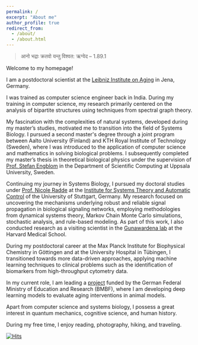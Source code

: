 ```yaml
---
permalink: /
excerpt: "About me"
author_profile: true
redirect_from: 
  - /about/
  - /about.html
---
```


> आनो भद्राः क्रतवो यन्तु विश्वत: ऋग्वेद – 1.89.1 

Welcome to my homepage! 

I am a postdoctoral scientist at the [Leibniz Institute on Aging](https://www.leibniz-fli.de/) in Jena, Germany.

I was trained as computer science engineer back in India. During my training in computer science, my research primarily centered on the analysis of bipartite structures using techniques from spectral graph theory. 

My fascination with the complexities of natural systems, developed during my master’s studies, motivated me to transition into the field of Systems Biology. I pursued a second master's degree through a joint program between Aalto University (Finland) and KTH Royal Institute of Technology (Sweden), where I was introduced to the application of computer science and mathematics in solving biological problems. I subsequently completed my master’s thesis in theoretical biological physics under the supervision of [Prof. Stefan Engblom](https://stefanengblom.github.io//) in the Department of Scientific Computing at Uppsala University, Sweden.

Continuing my journey in Systems Biology, I pursued my doctoral studies under [Prof. Nicole Radde](https://www.isa.uni-stuttgart.de/institut/team/Radde-00003/) at the [Institute for Systems Theory and Automatic Control](https://www.ist.uni-stuttgart.de/) of the University of Stuttgart, Germany. My research focused on uncovering the mechanisms underlying robust and reliable signal propagation in biological signaling networks, employing methodologies from dynamical systems theory, Markov Chain Monte Carlo simulations, stochastic analysis, and rule-based modeling. As part of this work, I also conducted research as a visiting scientist in the [Gunawardena lab](https://sysbio.med.harvard.edu/jeremy-gunawardena) at the Harvard Medical School. 

During my postdoctoral career at the Max Planck Institute for Biophysical Chemistry in Göttingen and at the University Hospital in Tübingen, I transitioned towards more data-driven approaches, applying machine learning techniques to clinical problems such as the identification of biomarkers from high-throughput cytometry data.

In my current role, I am leading a [project](https://www.go-bio.de/gobio/de/gefoerderte-projekte/gobio-initial/_documents/MOMAC.html) funded by the German Federal Ministry of Education and Research (BMBF), where I am developing deep learning models to evaluate aging interventions in animal models.


Apart from computer science and systems biology, I possess a great interest in quantum mechanics, cognitive science, and human history.

During my free time, I enjoy reading, photography, hiking, and traveling. 


[![Hits](https://hits.seeyoufarm.com/api/count/incr/badge.svg?url=https%3A%2F%2Fdebdaspaul.github.io&count_bg=%2379C83D&title_bg=%23555555&icon=&icon_color=%23E7E7E7&title=hits&edge_flat=false)](https://hits.seeyoufarm.com)

